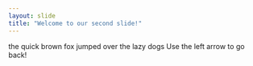 ```yaml
---
layout: slide
title: "Welcome to our second slide!"
---
```

the quick brown fox jumped over the lazy dogs
Use the left arrow to go back!

